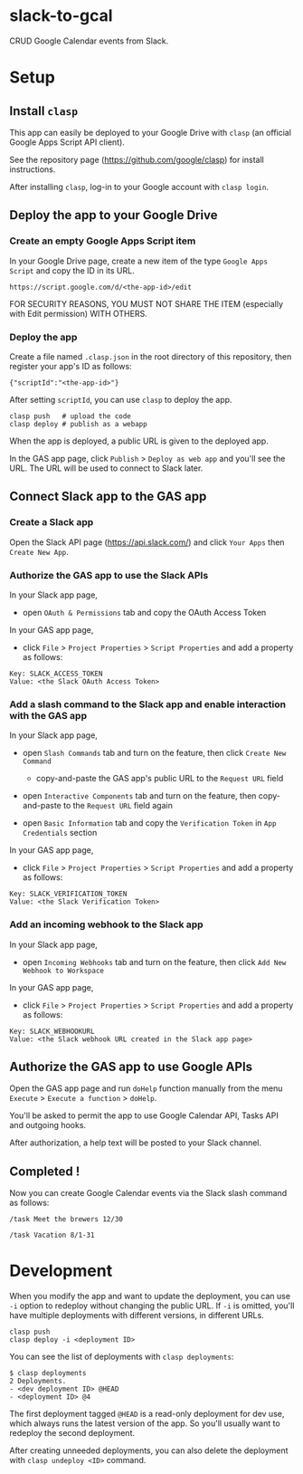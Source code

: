 # slack-to-gcal

CRUD Google Calendar events from Slack.

# Setup
## Install `clasp`

This app can easily be deployed to your Google Drive with `clasp` (an official Google Apps Script API client).

See the repository page (https://github.com/google/clasp) for install instructions.

After installing `clasp`, log-in to your Google account with `clasp login`.

## Deploy the app to your Google Drive
### Create an empty Google Apps Script item

In your Google Drive page, create a new item of the type `Google Apps Script` and copy the ID in its URL.

```
https://script.google.com/d/<the-app-id>/edit
```

FOR SECURITY REASONS, YOU MUST NOT SHARE THE ITEM (especially with Edit permission) WITH OTHERS.

### Deploy the app

Create a file named `.clasp.json` in the root directory of this repository, then register your app's ID as follows:

```
{"scriptId":"<the-app-id>"}
```

After setting `scriptId`, you can use `clasp` to deploy the app.

```
clasp push   # upload the code
clasp deploy # publish as a webapp
```

When the app is deployed, a public URL is given to the deployed app.

In the GAS app page, click `Publish` > `Deploy as web app` and you'll see the URL. The URL will be used to connect to Slack later.

## Connect Slack app to the GAS app
### Create a Slack app

Open the Slack API page (https://api.slack.com/) and click `Your Apps` then `Create New App`.

### Authorize the GAS app to use the Slack APIs

In your Slack app page,

- open `OAuth & Permissions` tab and copy the OAuth Access Token

In your GAS app page,

- click `File` > `Project Properties` > `Script Properties` and add a property as follows:

```
Key: SLACK_ACCESS_TOKEN
Value: <the Slack OAuth Access Token>
```

### Add a slash command to the Slack app and enable interaction with the GAS app

In your Slack app page,

- open `Slash Commands` tab and turn on the feature, then click `Create New Command`
  - copy-and-paste the GAS app's public URL to the `Request URL` field

- open `Interactive Components` tab and turn on the feature, then copy-and-paste to the `Request URL` field again

- open `Basic Information` tab and copy the `Verification Token` in `App Credentials` section

In your GAS app page,

- click `File` > `Project Properties` > `Script Properties` and add a property as follows:

```
Key: SLACK_VERIFICATION_TOKEN
Value: <the Slack Verification Token>
```

### Add an incoming webhook to the Slack app

In your Slack app page,

- open `Incoming Webhooks` tab and turn on the feature, then click `Add New Webhook to Workspace`

In your GAS app page,

- click `File` > `Project Properties` > `Script Properties` and add a property as follows:

```
Key: SLACK_WEBHOOKURL
Value: <the Slack webhook URL created in the Slack app page>
```

## Authorize the GAS app to use Google APIs

Open the GAS app page and run `doHelp` function manually from the menu `Execute` > `Execute a function` > `doHelp`.

You'll be asked to permit the app to use Google Calendar API, Tasks API and outgoing hooks.

After authorization, a help text will be posted to your Slack channel.

## Completed !

Now you can create Google Calendar events via the Slack slash command as follows:

```
/task Meet the brewers 12/30
```

```
/task Vacation 8/1-31
```

# Development

When you modify the app and want to update the deployment, you can use `-i` option to redeploy without changing the public URL. If `-i` is omitted, you'll have multiple deployments with different versions, in different URLs.

```
clasp push
clasp deploy -i <deployment ID>
```

You can see the list of deployments with `clasp deployments`:

```
$ clasp deployments
2 Deployments.
- <dev deployment ID> @HEAD
- <deployment ID> @4
```

The first deployment tagged `@HEAD` is a read-only deployment for dev use, which always runs the latest version of the app. So you'll usually want to redeploy the second deployment.

After creating unneeded deployments, you can also delete the deployment with `clasp undeploy <ID>` command.
